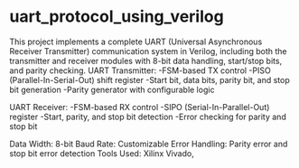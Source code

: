 # uart_protocol_using_verilog
This project implements a complete UART (Universal Asynchronous Receiver Transmitter) communication system in Verilog, including both the transmitter and receiver modules with 8-bit data handling, start/stop bits, and parity checking.
UART Transmitter:
-FSM-based TX control
-PISO (Parallel-In-Serial-Out) shift register
-Start bit, data bits, parity bit, and stop bit generation
-Parity generator with configurable logic

UART Receiver:
-FSM-based RX control
-SIPO (Serial-In-Parallel-Out) register
-Start, parity, and stop bit detection
-Error checking for parity and stop bit

Data Width: 8-bit
Baud Rate: Customizable
Error Handling: Parity error and stop bit error detection
Tools Used: Xilinx Vivado,

